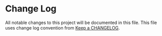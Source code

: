 # Change Log
All notable changes to this project will be documented in this file.
This file uses change log convention from [Keep a CHANGELOG](http://keepachangelog.com).



[unreleased]: https://github.com/hadenlabs/ansible-role-nginx/compare/0.0.1...HEAD
[0.0.1]: https://github.com/hadenlabs/ansible-role-nginx/compare/0.0.0...0.0.1

[CHANGELOG.md]: CHANGELOG.md
[CONTRIBUTING.md]: CONTRIBUTING.md
[LICENCE.md]: LICENCE.md
[README.md]: README.md
